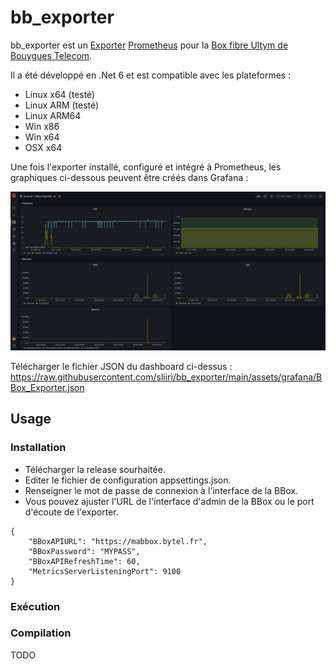# bb_exporter

bb_exporter est un [Exporter](https://prometheus.io/docs/instrumenting/exporters/) [Prometheus](https://prometheus.io) pour la [Box fibre Ultym de Bouygues Telecom](https://www.bouyguestelecom.fr/offres-internet/bbox-ultym).

Il a été développé en .Net 6 et est compatible avec les plateformes :
- Linux x64 (testé)
- Linux ARM (testé)
- Linux ARM64
- Win x86
- Win x64
- OSX x64

Une fois l'exporter installé, configuré et intégré à Prometheus, les graphiques ci-dessous peuvent être créés dans Grafana :

![Dashboard Grafana](https://raw.githubusercontent.com/sliiri/bb_exporter/main/assets/img/screenshot_BBox_Exporter_Grafana.png "Dashboard Grafana")

Télécharger le fichier JSON du dashboard ci-dessus : https://raw.githubusercontent.com/sliiri/bb_exporter/main/assets/grafana/BBox_Exporter.json

## Usage

### Installation

- Télécharger la release sourhaitée.
- Editer le fichier de configuration appsettings.json.
- Renseigner le mot de passe de connexion à l'interface de la BBox.
- Vous pouvez ajuster l'URL de l'interface d'admin de la BBox ou le port d'écoute de l'exporter.

```
{
    "BBoxAPIURL": "https://mabbox.bytel.fr",
    "BBoxPassword": "MYPASS",
    "BBoxAPIRefreshTime": 60,
    "MetricsServerListeningPort": 9100
}
```

### Exécution



### Compilation

TODO

